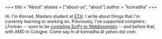 +++
title = "About"
aliases = ["about-us", "about"]
author = "konradha"
+++

Hi. I'm Konrad, Masters student at [ETH](https://ethz.ch/en). I write about things
that I'm currently learning or working on. Previously, I've supported compilers: 
LFortran -- soon to be [compiling SciPy to WebAssembly](https://twitter.com/SylvainCorlay/status/1565345826745884672)
-- and before that, with AMD in Cologne.
Come say hi at konradha ät yahoo dot com.
